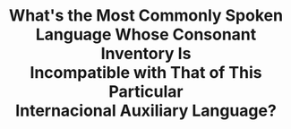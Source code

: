 <h1 style="text-align: center;"> What's the Most Commonly Spoken <br/> Language Whose Consonant Inventory Is <br/> Incompatible with That of This Particular <br/> Internacional Auxiliary Language? </h1>


